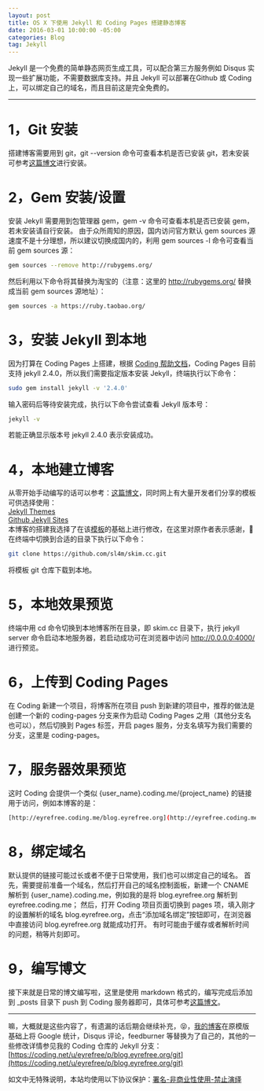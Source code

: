 ```yaml
---
layout: post
title: OS X 下使用 Jekyll 和 Coding Pages 搭建静态博客
date: 2016-03-01 10:00:00 -05:00
categories: Blog
tag: Jekyll
---
```


Jekyll 是一个免费的简单静态网页生成工具，可以配合第三方服务例如 Disqus 实现一些扩展功能，不需要数据库支持。并且 Jekyll 可以部署在Github 或 Coding 上，可以绑定自己的域名，而且目前这是完全免费的。

---
# 1，Git 安装  
搭建博客需要用到 git，git --version 命令可查看本机是否已安装 git，若未安装可参考[这篇博文](http://www.liaoxuefeng.com/wiki/0013739516305929606dd18361248578c67b8067c8c017b000/00137396287703354d8c6c01c904c7d9ff056ae23da865a000/)进行安装。

# 2，Gem 安装/设置  
安装 Jekyll 需要用到包管理器 gem，gem -v 命令可查看本机是否已安装 gem，若未安装请自行安装。 
由于众所周知的原因，国内访问官方默认 gem sources 源速度不是十分理想，所以建议切换成国内的，利用 gem sources -l 命令可查看当前 gem sources 源：
``` bash
gem sources --remove http://rubygems.org/
```
然后利用以下命令将其替换为淘宝的（注意：这里的 http://rubygems.org/ 替换成当前 gem sources 源地址）： 
``` bash
gem sources -a https://ruby.taobao.org/
```

# 3，安装 Jekyll 到本地  
因为打算在 Coding Pages 上搭建，根据 [Coding 帮助文档](https://coding.net/help/doc/pages/index.html)，Coding Pages 目前支持 jekyll 2.4.0，所以我们需要指定版本安装 Jekyll，终端执行以下命令： 
``` bash
sudo gem install jekyll -v '2.4.0'
```
输入密码后等待安装完成，执行以下命令尝试查看 Jekyll 版本号： 
``` bash
jekyll -v
```
若能正确显示版本号 jekyll 2.4.0 表示安装成功。 

# 4，本地建立博客  
从零开始手动编写的话可以参考：[这篇博文](http://www.blogways.net/blog/2013/04/13/jekyll-usage.html)，同时网上有大量开发者们分享的模板可供选择使用：  
[Jekyll Themes](http://jekyllthemes.org/)  
[Github Jekyll Sites](https://github.com/jekyll/jekyll/wiki/Sites)  
本博客的搭建我选择了在该[模板](https://github.com/sl4m/skim.cc)的基础上进行修改，在这里对原作者表示感谢，🙏
在终端中切换到合适的目录下执行以下命令：
``` bash
git clone https://github.com/sl4m/skim.cc.git
```
将模板 git 仓库下载到本地。

# 5，本地效果预览  
终端中用 cd 命令切换到本地博客所在目录，即 skim.cc 目录下，执行 jekyll server 命令启动本地服务器，若启动成功可在浏览器中访问 http://0.0.0.0:4000/ 进行预览。 

# 6，上传到 Coding Pages  
在 Coding 新建一个项目，将博客所在项目 push 到新建的项目中，推荐的做法是创建一个新的 coding-pages 分支来作为启动 Coding Pages 之用（其他分支名也可以），然后切换到 Pages 标签，开启 pages 服务，分支名填写为我们需要的分支，这里是 coding-pages。

# 7，服务器效果预览  
这时 Coding 会提供一个类似 {user_name}.coding.me/{project_name} 的链接用于访问，例如本博客的是： 
``` bash
[http://eyrefree.coding.me/blog.eyrefree.org](http://eyrefree.coding.me/blog.eyrefree.org)
```

# 8，绑定域名  
默认提供的链接可能过长或者不便于日常使用，我们也可以绑定自己的域名。 
首先，需要提前准备一个域名，然后打开自己的域名控制面板，新建一个 CNAME 解析到 {user_name}.coding.me，例如我的是将 blog.eyrefree.org 解析到 eyrefree.coding.me； 
然后，打开 Coding 项目页面切换到 pages 项，填入刚才的设置解析的域名 blog.eyrefree.org，点击“添加域名绑定”按钮即可，在浏览器中直接访问 blog.eyrefree.org 就能成功打开。
有时可能由于缓存或者解析时间的问题，稍等片刻即可。 

# 9，编写博文  
接下来就是日常的博文编写啦，这里是使用 markdown 格式的，编写完成后添加到 _posts 目录下 push 到 Coding 服务器即可，具体可参考[这篇博文](https://segmentfault.com/a/1190000000406013)。

---
嘛，大概就是这些内容了，有遗漏的话后期会继续补充，😝，[我的博客](http://www.eyrefree.org)在原模版基础上将 Google 统计，Disqus 评论，feedburner 等替换为了自己的，其他的一些修改详情参见我的 Coding 仓库的 Jekyll 分支：
[https://coding.net/u/eyrefree/p/blog.eyrefree.org/git](https://coding.net/u/eyrefree/p/blog.eyrefree.org/git)

如文中无特殊说明，本站均使用以下协议保护：[署名-非商业性使用-禁止演绎](http://creativecommons.org/licenses/by-nc-nd/3.0/cn/)